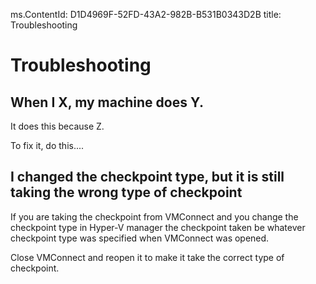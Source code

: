 ms.ContentId: D1D4969F-52FD-43A2-982B-B531B0343D2B 
title: Troubleshooting

# Troubleshooting #



## When I X, my machine does Y. ##

It does this because Z.

To fix it, do this....


## I changed the checkpoint type, but it is still taking the wrong type of checkpoint ##

If you are taking the checkpoint from VMConnect and you change the checkpoint type in Hyper-V manager the checkpoint taken be whatever checkpoint type was specified when VMConnect was opened.

Close VMConnect and reopen it to make it take the correct type of checkpoint.






